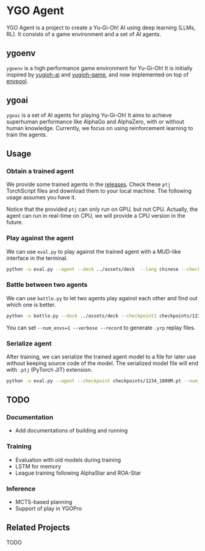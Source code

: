 # YGO Agent

YGO Agent is a project to create a Yu-Gi-Oh! AI using deep learning (LLMs, RL). It consists of a game environment and a set of AI agents.

## ygoenv
`ygoenv` is a high performance game environment for Yu-Gi-Oh! It is initially inspired by [yugioh-ai](https://github.com/melvinzhang/yugioh-ai]) and [yugioh-game](https://github.com/tspivey/yugioh-game), and now implemented on top of [envpool](https://github.com/sail-sg/envpool).

## ygoai
`ygoai` is a set of AI agents for playing Yu-Gi-Oh! It aims to achieve superhuman performance like AlphaGo and AlphaZero, with or without human knowledge. Currently, we focus on using reinforcement learning to train the agents.


## Usage

### Obtain a trained agent

We provide some trained agents in the [releases](https://github.com/sbl1996/ygo-agent/releases/tag/v0.1). Check these `ptj` TorchScript files and download them to your local machine. The following usage assumes you have it.

Notice that the provided `ptj` can only run on GPU, but not CPU. Actually, the agent can run in real-time on CPU, we will provide a CPU version in the future.

### Play against the agent

We can use `eval.py` to play against the trained agent with a MUD-like interface in the terminal.

```bash
python -u eval.py --agent --deck ../assets/deck  --lang chinese --checkpoint checkpoints/1234_1000M.ptj --play
```

### Battle between two agents

We can use `battle.py` to let two agents play against each other and find out which one is better.

```bash
python -u battle.py --deck ../assets/deck --checkpoint1 checkpoints/1234_1000M.ptj --checkpoint2 checkpoints/9876_100M.ptj --num-episodes=256 --num_envs=32 --seed 0
```

You can set `--num_envs=1 --verbose --record` to generate `.yrp` replay files.


### Serialize agent

After training, we can serialize the trained agent model to a file for later use without keeping source code of the model. The serialized model file will end with `.ptj` (PyTorch JIT) extension.

```bash
python -u eval.py --agent --checkpoint checkpoints/1234_1000M.pt --num_embeddings 999 --convert --optimize
```

## TODO

### Documentation

- Add documentations of building and running

### Training
- Evaluation with old models during training
- LSTM for memory
- League training following AlphaStar and ROA-Star

### Inference
- MCTS-based planning
- Support of play in YGOPro


## Related Projects
TODO
